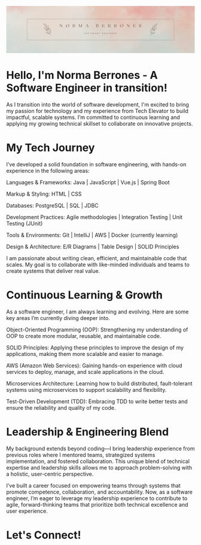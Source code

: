 ![Initial image](Photos/nbgit.png)

# Hello, I'm Norma Berrones - A Software Engineer in transition!

As I transition into the world of software development, I'm excited to bring my passion for technology and my experience from Tech Elevator to build impactful, scalable systems. I’m committed to continuous learning and applying my growing technical skillset to collaborate on innovative projects.


# My Tech Journey
I’ve developed a solid foundation in software engineering, with hands-on experience in the following areas:

Languages & Frameworks:
Java | JavaScript | Vue.js | Spring Boot

Markup & Styling: HTML | CSS 

Databases:
PostgreSQL | SQL | JDBC

Development Practices:
Agile methodologies | Integration Testing | Unit Testing (JUnit)

Tools & Environments:
Git | IntelliJ | AWS | Docker (currently learning)

Design & Architecture:
E/R Diagrams | Table Design | SOLID Principles

I am passionate about writing clean, efficient, and maintainable code that scales. My goal is to collaborate with like-minded individuals and teams to create systems that deliver real value.


# Continuous Learning & Growth
As a software engineer, I am always learning and evolving. Here are some key areas I’m currently diving deeper into.

Object-Oriented Programming (OOP): Strengthening my understanding of OOP to create more modular, reusable, and maintainable code.

SOLID Principles: Applying these principles to improve the design of my applications, making them more scalable and easier to manage.

AWS (Amazon Web Services): Gaining hands-on experience with cloud services to deploy, manage, and scale applications in the cloud.

Microservices Architecture: Learning how to build distributed, fault-tolerant systems using microservices to support scalability and flexibility.

Test-Driven Development (TDD): Embracing TDD to write better tests and ensure the reliability and quality of my code.


# Leadership & Engineering Blend
My background extends beyond coding—I bring leadership experience from previous roles where I mentored teams, strategized systems implementation, and fostered collaboration. This unique blend of technical expertise and leadership skills allows me to approach problem-solving with a holistic, user-centric perspective.

I’ve built a career focused on empowering teams through systems that promote competence, collaboration, and accountability. Now, as a software engineer, I’m eager to leverage my leadership experience to contribute to agile, forward-thinking teams that prioritize both technical excellence and user experience.

# Let's Connect!

